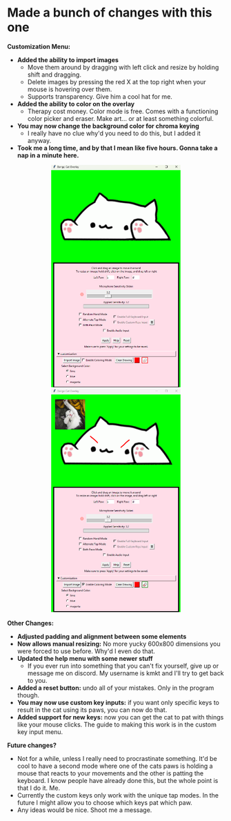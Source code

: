 # Made a bunch of changes with this one

**Customization Menu:** 
- **Added the ability to import images**
  - Move them around by dragging with left click and resize by holding shift and dragging.
  - Delete images by pressing the red X at the top right when your mouse is hovering over them.
  - Supports transparency. Give him a cool hat for me.
- **Added the ability to color on the overlay**
  - Therapy cost money. Color mode is free. Comes with a functioning color picker and eraser. Make art... or at least something colorful.
- **You may now change the background color for chroma keying**
  - I really have no clue why'd you need to do this, but I added it anyway.
- **Took me a long time, and by that I mean like five hours. Gonna take a nap in a minute here.**

<p align="center">
  <img src="normal.png" width="300" />
  <img src="awesome.png"  width="300" />
</p>

**Other Changes:**
- **Adjusted padding and alignment between some elements**
- **Now allows manual resizing:** No more yucky 600x800 dimensions you were forced to use before. Why'd I even do that.
- **Updated the help menu with some newer stuff**
  - If you ever run into something that you can't fix yourself, give up or message me on discord. My username is kmkt and I'll try to get back to you.
- **Added a reset button:** undo all of your mistakes. Only in the program though.
- **You may now use custom key inputs:** if you want only specific keys to result in the cat using its paws, you can now do that.
- **Added support for new keys:** now you can get the cat to pat with things like your mouse clicks. The guide to making this work is in the custom key input menu.

**Future changes?**
- Not for a while, unless I really need to procrastinate something. It'd be cool to have a second mode where one of the cats paws is holding a mouse that reacts to your movements and the other is patting the keyboard. I know people have already done this, but the whole point is that I do it. Me.
- Currently the custom keys only work with the unique tap modes. In the future I might allow you to choose which keys pat which paw.
- Any ideas would be nice. Shoot me a message.

